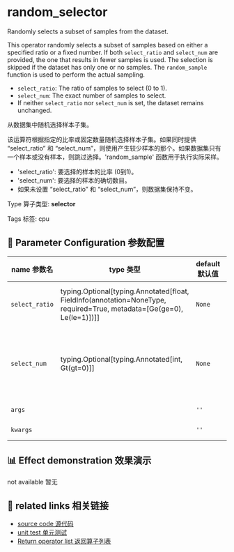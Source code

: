 # random_selector

Randomly selects a subset of samples from the dataset.

This operator randomly selects a subset of samples based on either a specified ratio or a fixed number. If both `select_ratio` and `select_num` are provided, the one that results in fewer samples is used. The selection is skipped if the dataset has only one or no samples. The `random_sample` function is used to perform the actual sampling.

- `select_ratio`: The ratio of samples to select (0 to 1).
- `select_num`: The exact number of samples to select.
- If neither `select_ratio` nor `select_num` is set, the dataset remains unchanged.

从数据集中随机选择样本子集。

该运算符根据指定的比率或固定数量随机选择样本子集。如果同时提供 “select_ratio” 和 “select_num”，则使用产生较少样本的那个。如果数据集只有一个样本或没有样本，则跳过选择。'random_sample' 函数用于执行实际采样。

- 'select_ratio': 要选择的样本的比率 (0到1)。
- 'select_num': 要选择的样本的确切数目。
- 如果未设置 “select_ratio” 和 “select_num”，则数据集保持不变。

Type 算子类型: **selector**

Tags 标签: cpu

## 🔧 Parameter Configuration 参数配置
| name 参数名 | type 类型 | default 默认值 | desc 说明 |
|--------|------|--------|------|
| `select_ratio` | typing.Optional[typing.Annotated[float, FieldInfo(annotation=NoneType, required=True, metadata=[Ge(ge=0), Le(le=1)])]] | `None` | The ratio to select. When both |
| `select_num` | typing.Optional[typing.Annotated[int, Gt(gt=0)]] | `None` | The number of samples to select. When both |
| `args` |  | `''` | extra args |
| `kwargs` |  | `''` | extra args |

## 📊 Effect demonstration 效果演示
not available 暂无

## 🔗 related links 相关链接
- [source code 源代码](../../../data_juicer/ops/selector/random_selector.py)
- [unit test 单元测试](../../../tests/ops/selector/test_random_selector.py)
- [Return operator list 返回算子列表](../../Operators.md)